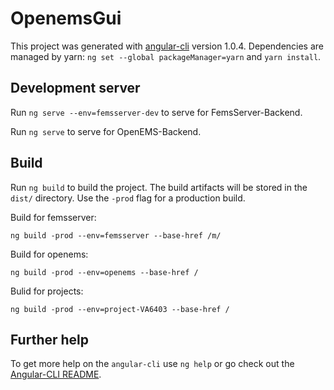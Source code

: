# OpenemsGui

This project was generated with [angular-cli](https://github.com/angular/angular-cli) version 1.0.4.
Dependencies are managed by yarn: `ng set --global packageManager=yarn` and `yarn install`.

## Development server

Run `ng serve --env=femsserver-dev` to serve for FemsServer-Backend.

Run `ng serve` to serve for OpenEMS-Backend.

## Build

Run `ng build` to build the project. The build artifacts will be stored in the `dist/` directory. Use the `-prod` flag for a production build.

Build for femsserver:

`ng build -prod --env=femsserver --base-href /m/`

Build for openems:

`ng build -prod --env=openems --base-href /`

Bulid for projects:

`ng build -prod --env=project-VA6403 --base-href /`

## Further help

To get more help on the `angular-cli` use `ng help` or go check out the [Angular-CLI README](https://github.com/angular/angular-cli/blob/master/README.md).
